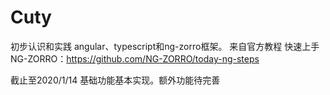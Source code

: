 # Cuty

初步认识和实践 angular、typescript和ng-zorro框架。
来自官方教程 快速上手NG-ZORRO：https://github.com/NG-ZORRO/today-ng-steps


截止至2020/1/14 基础功能基本实现。额外功能待完善


